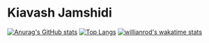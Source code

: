 # Kiavash Jamshidi
[![Anurag's GitHub stats](https://github-readme-stats.vercel.app/api?username=KiavashJamshidi&theme=tokyonight&hide=prs&count_private=true&include_all_commits=true)](https://github.com/anuraghazra/github-readme-stats) 
[![Top Langs](https://github-readme-stats.vercel.app/api/top-langs/?username=KiavashJamshidi&layout=compact&langs_count=7&hide=html,ANTLR,shell,jasmin,makefile&theme=algolia)](https://github.com/anuraghazra/github-readme-stats)
[![willianrod's wakatime stats](https://github-readme-stats.vercel.app/api/wakatime?username=willianrod)](https://github.com/anuraghazra/github-readme-stats)
